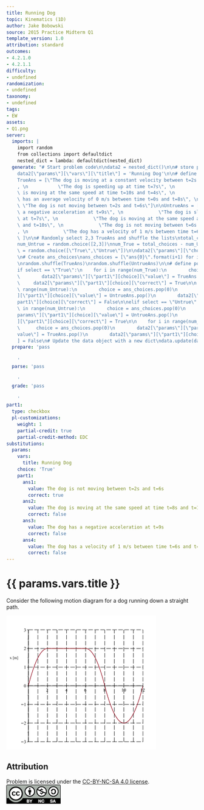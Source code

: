 ```yaml
---
title: Running Dog
topic: Kinematics (1D)
author: Jake Bobowski
source: 2015 Practice Midterm Q1
template_version: 1.0
attribution: standard
outcomes:
- 4.2.1.0
- 4.2.1.1
difficulty:
- undefined
randomization:
- undefined
taxonomy:
- undefined
tags:
- EW
assets:
- Q1.png
server:
  imports: |
    import random
    from collections import defaultdict
    nested_dict = lambda: defaultdict(nested_dict)
  generate: "# Start problem code\n\ndata2 = nested_dict()\n\n# store phrases etc\n\
    data2[\"params\"][\"vars\"][\"title\"] = 'Running Dog'\n\n# define useful variables/lists\n\
    TrueAns = [\"The dog is moving at a constant velocity between t=2s and t=6s\"\
    , \n           \"The dog is speeding up at time t=7s\", \n           \"The dog\
    \ is moving at the same speed at time t=10s and t=4s\", \n           \"The dog\
    \ has an average velocity of 0 m/s between time t=0s and t=8s\", \n          \
    \ \"The dog is not moving between t=2s and t=6s\"]\n\nUntrueAns = [\"The dog has\
    \ a negative acceleration at t=9s\", \n             \"The dog is slowing down\
    \ at t=7s\", \n             \"The dog is moving at the same speed at time t=8s\
    \ and t=10s\", \n             \"The dog is not moving between t=6s and t=10s\"\
    , \n             \"The dog has a velocity of 1 m/s between time t=6s and t=10s\"\
    \ ]\n\n# Randomly select 2,3 TrueAns and shuffle the lists\ntotal_choices = 4\n\
    num_Untrue = random.choice([2,3])\nnum_True = total_choices - num_Untrue\nselect\
    \ = random.choice([\"True\",\"Untrue\"])\n\ndata2[\"params\"][\"choice\"] = select\n\
    \n# Create ans_choices\nans_choices = [\"ans{0}\".format(i+1) for i in range(total_choices)]\n\
    \nrandom.shuffle(TrueAns)\nrandom.shuffle(UntrueAns)\n\n# define possible answers\n\
    if select == \"True\":\n    for i in range(num_True):\n        choice = ans_choices.pop(0)\n\
    \        data2[\"params\"][\"part1\"][choice][\"value\"] = TrueAns.pop()\n   \
    \     data2[\"params\"][\"part1\"][choice][\"correct\"] = True\n\n    for i in\
    \ range(num_Untrue):\n        choice = ans_choices.pop(0)\n        data2[\"params\"\
    ][\"part1\"][choice][\"value\"] = UntrueAns.pop()\n        data2[\"params\"][\"\
    part1\"][choice][\"correct\"] = False\n\nelif select == \"Untrue\":\n    for i\
    \ in range(num_Untrue):\n        choice = ans_choices.pop(0)\n        data2[\"\
    params\"][\"part1\"][choice][\"value\"] = UntrueAns.pop()\n        data2[\"params\"\
    ][\"part1\"][choice][\"correct\"] = True\n\n    for i in range(num_True):\n  \
    \      choice = ans_choices.pop(0)\n        data2[\"params\"][\"part1\"][choice][\"\
    value\"] = TrueAns.pop()\n        data2[\"params\"][\"part1\"][choice][\"correct\"\
    ] = False\n# Update the data object with a new dict\ndata.update(data2)\n"
  prepare: 'pass

    '
  parse: 'pass

    '
  grade: 'pass

    '
part1:
  type: checkbox
  pl-customizations:
    weight: 1
    partial-credit: true
    partial-credit-method: EDC
substitutions:
  params:
    vars:
      title: Running Dog
    choice: 'True'
    part1:
      ans1:
        value: The dog is not moving between t=2s and t=6s
        correct: true
      ans2:
        value: The dog is moving at the same speed at time t=8s and t=10s
        correct: false
      ans3:
        value: The dog has a negative acceleration at t=9s
        correct: false
      ans4:
        value: The dog has a velocity of 1 m/s between time t=6s and t=10s
        correct: false
---
```

# {{ params.vars.title }}
Consider the following motion diagram for a dog running down a straight path.

<img src="Q1.png" alt= "A displacement time graph showing the dog increasing by 2 meters from t equals 0 seconds to t equals 2 seconds. The dog is not moving from t equals 2 seconds to t equals 6 seconds. The dog decreases 2 meters from t equals 6 seconds to t equals 8 seconds. The dog decreases to negative 2 meters from t equals 8 second to t equals 10 seconds. The dog increases 2 meters from t equals 10 seconds to t equals 12 seconds.">

## Attribution

Problem is licensed under the [CC-BY-NC-SA 4.0 license](https://creativecommons.org/licenses/by-nc-sa/4.0/).<br> ![The Creative Commons 4.0 license requiring attribution-BY, non-commercial-NC, and share-alike-SA license.](https://raw.githubusercontent.com/firasm/bits/master/by-nc-sa.png)